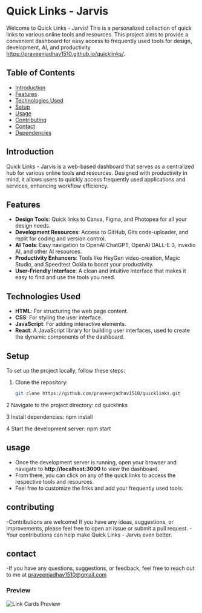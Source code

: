 # Quick Links - Jarvis

Welcome to Quick Links - Jarvis! This is a personalized collection of quick links to various online tools and resources. This project aims to provide a convenient dashboard for easy access to frequently used tools for design, development, AI, and productivity https://praveenjadhav1510.github.io/quicklinks/.

## Table of Contents

- [Introduction](#introduction)
- [Features](#features)
- [Technologies Used](#technologies-used)
- [Setup](#setup)
- [Usage](#usage)
- [Contributing](#contributing)
- [Contact](#contact)
- [Dependencies](#dependencies)

## Introduction

Quick Links - Jarvis is a web-based dashboard that serves as a centralized hub for various online tools and resources. Designed with productivity in mind, it allows users to quickly access frequently used applications and services, enhancing workflow efficiency.

## Features

- **Design Tools**: Quick links to Canva, Figma, and Photopea for all your design needs.
- **Development Resources**: Access to GitHub, Gits code-uploader, and replit for coding and version control.
- **AI Tools**: Easy navigation to OpenAI ChatGPT, OpenAI DALL-E 3, invedio AI, and other AI resources.
- **Productivity Enhancers**: Tools like HeyGen video-creation, Magic Studio, and Speedtest Ookla to boost your productivity.
- **User-Friendly Interface**: A clean and intuitive interface that makes it easy to find and use the tools you need.

## Technologies Used

- **HTML**: For structuring the web page content.
- **CSS**: For styling the user interface.
- **JavaScript**: For adding interactive elements.
- **React**: A JavaScript library for building user interfaces, used to create the dynamic components of the dashboard.

## Setup

To set up the project locally, follow these steps:

1. Clone the repository:
   ```sh
   git clone https://github.com/praveenjadhav1510/quicklinks.git

2 Navigate to the project directory:
    cd quicklinks

3 Install dependencies:
    npm install

4 Start the development server:
    npm start
    
## usage

- Once the development server is running, open your browser and navigate to **http://localhost:3000** to view the dashboard.
- From there, you can click on any of the quick links to access the respective tools and resources.
- Feel free to customize the links and add your frequently used tools.

## contributing
-Contributions are welcome! If you have any ideas, suggestions, or improvements, please feel free to open an issue or submit a pull request.
-Your contributions can help make Quick Links - Jarvis even better.

## contact
-If you have any questions, suggestions, or feedback, feel free to reach out to me at praveenjadhav1510@gmail.com


### Preview 
![Link Cards Preview](images/p1.png)
